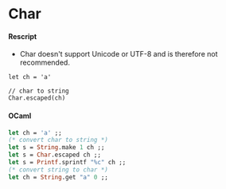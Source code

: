 # Char

#### Rescript
- Char doesn't support Unicode or UTF-8 and is therefore not recommended.
```reasonml
let ch = 'a'

// char to string
Char.escaped(ch)
```

#### OCaml
```OCaml
let ch = 'a' ;;
(* convert char to string *)
let s = String.make 1 ch ;;
let s = Char.escaped ch ;;
let s = Printf.sprintf "%c" ch ;;
(* convert string to char *)
let ch = String.get "a" 0 ;;
```

